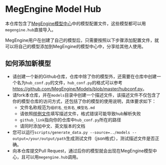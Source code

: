 # MegEngine Model Hub

本仓库包含了[MegEngine模型中心](https://megengine.org.cn/model-hub/)中的模型配置文件，这些模型都可以用`megengine.hub`直接导入。

MegEngine用户在创建了自己的模型后，只需要按照以下步骤添加配置文件，就可以将自己的模型添加到MegEngine的模型中心中，分享给其他人使用。

## 如何添加新模型

- 请创建一个新的Github仓库，仓库中除了你的模型外，还需要在仓库中创建一个名为`hub_conf.py`的文件，`hub_conf.py`的格式可以参考<https://github.com/MegEngine/Models/blob/master/hubconf.py>。
- 请fork本仓库，并在`models`目录中创建一个描述文件，该描述文件不仅包含了你的模型仓库的访问方式，还包括了你的模型的使用说明，具体要求如下：
    - 文件名称规范为`组织名_任务名_模型名.md`
    - 请依照[样例文件](./megengine_example.md)填写描述文件，格式错误可能导致hub解析失败
    - `github_link`指向你的仓库中`hub_conf.py`所在的路径
    - 请同时添加中文、英文版本的文档
- 您可以运行`scripts/generate_data.py --source=../models --output=/your/output/path`生成测试文件（json格式），测试描述文件是否正确。
- 向本仓库提交Pull Request，通过后你的模型就会出现在MegEngine模型中心，且可以用`megengine.hub`调用。
